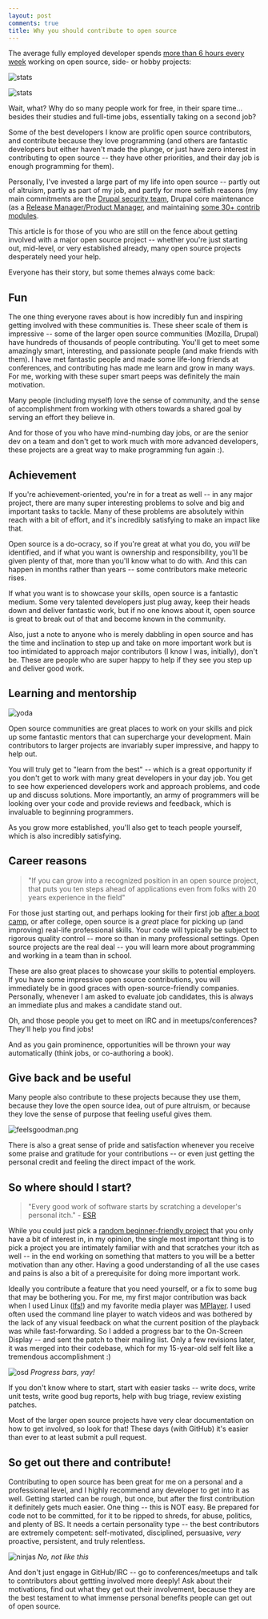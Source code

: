 ```yaml
---
layout: post
comments: true
title: Why you should contribute to open source
---
```

The average fully employed developer spends [more than 6 hours every week](http://stackoverflow.com/research/developer-survey-2015) working on open source, side- or hobby projects:

![stats](/assets/image1.png)

![stats](/assets/image2.png)

Wait, what? Why do so many people work for free, in their spare time... besides their studies and full-time jobs, essentially taking on a second job?

Some of the best developers I know are prolific open source contributors, and contribute because they love programming (and others are fantastic developers but either haven't made the plunge, or just have zero interest in contributing to open source -- they have other priorities, and their day job is enough programming for them).

Personally, I've invested a large part of my life into open source -- partly out of altruism, partly as part of my job, and partly for more selfish reasons (my main commitments are the [Drupal security team](https://security.drupal.org/team-members), Drupal core maintenance (as a [Release Manager/Product Manager](https://api.drupal.org/api/drupal/core%21MAINTAINERS.txt/8.2.x), and maintaining [some 30+ contrib modules](https://www.drupal.org/u/stefanr-0).

This article is for those of you who are still on the fence about getting involved with a major open source project -- whether you're just starting out, mid-level, or very established already, many open source projects desperately need your help. 

Everyone has their story, but some themes always come back:

Fun
---

The one thing everyone raves about is how incredibly fun and inspiring getting involved with these communities is. These sheer scale of them is impressive -- some of the larger open source communities (Mozilla, Drupal) have hundreds of thousands of people contributing. You'll get to meet some amazingly smart, interesting, and passionate people (and make friends with them). I have met fantastic people and made some life-long friends at conferences, and contributing has made me learn and grow in many ways. For me, working with these super smart peeps was definitely the main motivation.

 Many people (including myself) love the sense of community, and the sense of accomplishment from working with others towards a shared goal by serving an effort they believe in.

And for those of you who have mind-numbing day jobs, or are the senior dev on a team and don't get to work much with more advanced developers, these projects are a great way to make programming fun again :).

Achievement
-----------

If you're achievement-oriented, you're in for a treat as well -- in any major project, there are many super interesting problems to solve and big and important tasks to tackle. Many of these problems are absolutely within reach with a bit of effort, and it's incredibly satisfying to make an impact like that.

Open source is a do-ocracy, so if you're great at what you do, you *will* be identified, and if what you want is ownership and responsibility, you'll be given plenty of that, more than you'll know what to do with. And this can happen in months rather than years -- some contributors make meteoric rises.

If what you want is to showcase your skills, open source is a fantastic medium. Some very talented developers just plug away, keep their heads down and deliver fantastic work, but if no one knows about it, open source is great to break out of that and become known in the community.

Also, just a note to anyone who is merely dabbling in open source and has the time and inclination to step up and take on more important work but is too intimidated to approach major contributors (I know I was, initially), don't be. These are people who are super happy to help if they see you step up and deliver good work.

Learning and mentorship
-----------------------

![yoda](/assets/yoda.png)

Open source communities are great places to work on your skills and pick up some fantastic mentors that can supercharge your development. Main contributors to larger projects are invariably super impressive, and happy to help out.

You will truly get to "learn from the best" -- which is a great opportunity if you don't get to work with many great developers in your day job. You get to see how experienced developers work and approach problems, and code up and discuss solutions. More importantly, an army of programmers will be looking over your code and provide reviews and feedback, which is invaluable to beginning programmers.

As you grow more established, you'll also get to teach people yourself, which is also incredibly satisfying.

Career reasons
--------------

> "If you can grow into a recognized position in an open source project, that puts you ten steps ahead of applications even from folks with 20 years experience in the field"

For those just starting out, and perhaps looking for their first job [after a boot camp](https://ma.tt/2016/02/getting-a-job-after-coding-bootcamp/), or after college, open source is a *great* place for picking up (and improving) real-life professional skills. Your code will typically be subject to rigorous quality control -- more so than in many professional settings. Open source projects are the real deal -- you will learn more about programming and working in a team than in school.

These are also great places to showcase your skills to potential employers. If you have some impressive open source contributions, you will immediately be in good graces with open-source-friendly companies. Personally, whenever I am asked to evaluate job candidates, this is always an immediate plus and makes a candidate stand out.

Oh, and those people you get to meet on IRC and in meetups/conferences? They'll help you find jobs!

And as you gain prominence, opportunities will be thrown your way automatically (think jobs, or co-authoring a book).

Give back and be useful
-----------------------

Many people also contribute to these projects because they use them, because they love the open source idea, out of pure altruism, or because they love the sense of purpose that feeling useful gives them.

![feelsgoodman.png](/assets/feelsgoodman.png)

There is also a great sense of pride and satisfaction whenever you receive some praise and gratitude for your contributions -- or even just getting the personal credit and feeling the direct impact of the work.

So where should I start?
------------------------

> "Every good work of software starts by scratching a developer's personal itch." - [ESR](http://www.catb.org/esr/writings/homesteading/cathedral-bazaar/ar01s02.html)

While you could just pick a [random beginner-friendly project](https://openhatch.org/) that you only have a bit of interest in, in my opinion, the single most important thing is to pick a project you are intimately familiar with and that scratches your itch as well -- in the end working on something that matters to you will be a better motivation than any other. Having a good understanding of all the use cases and pains is also a bit of a prerequisite for doing more important work.

Ideally you contribute a feature that you need yourself, or a fix to some bug that may be bothering you. For me, my first major contribution was back when I used Linux ([lfs!](http://linuxfromscratch.org/)) and my favorite media player was [MPlayer](http://www.mplayerhq.hu/). I used often used the command line player to watch videos and was bothered by the lack of any visual feedback on what the current position of the playback was while fast-forwarding. So I added a progress bar to the On-Screen Display -- and sent the patch to their mailing list. Only a few revisions later, it was merged into their codebase, which for my 15-year-old self felt like a tremendous accomplishment :)

![osd](/assets/osd.png)
*Progress bars, yay!*

If you don't know where to start, start with easier tasks -- write docs, write unit tests, write good bug reports, help with bug triage, review existing patches.

Most of the larger open source projects have very clear documentation on how to get involved, so look for that! These days (with GitHub) it's easier than ever to at least submit a pull request.

So get out there and contribute!
--------------------------------

Contributing to open source has been great for me on a personal and a professional level, and I highly recommend any developer to get into it as well. Getting started can be rough, but once, but after the first contribution it definitely gets much easier. One thing -- this is NOT easy. Be prepared for code not to be committed, for it to be ripped to shreds, for abuse, politics, and plenty of BS. It needs a certain personality type -- the best contributors are extremely competent: self-motivated, disciplined, persuasive, *very* proactive, persistent, and truly relentless.

![ninjas](/assets/ninja.png)
*No, not like this*

And don't just engage in GitHub/IRC -- go to conferences/meetups and talk to contributors about gettting involved more deeply! Ask about their motivations, find out what they get out their involvement, because they are the best testament to what immense personal benefits people can get out of open source.
